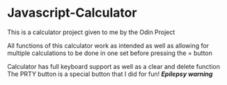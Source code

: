 # Javascript-Calculator
This is a calculator project given to me by the Odin Project

All functions of this calculator work as intended as well as allowing for multiple calculations to be done in one set before pressing the = button

Calculator has full keyboard support as well as a clear and delete function
The PRTY button is a special button that I did for fun! ***Epilepsy warning***